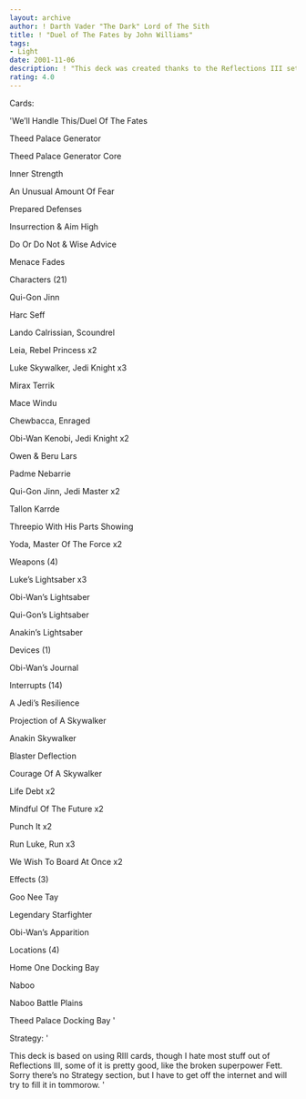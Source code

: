 ```yaml
---
layout: archive
author: ! Darth Vader "The Dark" Lord of The Sith
title: ! "Duel of The Fates by John Williams"
tags:
- Light
date: 2001-11-06
description: ! "This deck was created thanks to the Reflections III set, the most controversal set in the SW:CCG thus far."
rating: 4.0
---
```

Cards: 

'We’ll Handle This/Duel Of The Fates 

Theed Palace Generator 

Theed Palace Generator Core 

Inner Strength 

An Unusual Amount Of Fear 

Prepared Defenses 

Insurrection & Aim High 

Do Or Do Not & Wise Advice 

Menace Fades 


Characters (21) 

Qui-Gon Jinn 

Harc Seff 

Lando Calrissian, Scoundrel 

Leia, Rebel Princess x2 

Luke Skywalker, Jedi Knight x3 

Mirax Terrik

Mace Windu

Chewbacca, Enraged 

Obi-Wan Kenobi, Jedi Knight x2 

Owen & Beru Lars 

Padme Nebarrie 

Qui-Gon Jinn, Jedi Master x2 

Tallon Karrde 

Threepio With His Parts Showing 

Yoda, Master Of The Force x2 


Weapons (4) 

Luke’s Lightsaber x3 

Obi-Wan’s Lightsaber 

Qui-Gon’s Lightsaber 

Anakin’s Lightsaber


Devices (1) 

Obi-Wan’s Journal 


Interrupts (14) 

A Jedi’s Resilience 

Projection of A Skywalker

Anakin Skywalker

Blaster Deflection 

Courage Of A Skywalker 

Life Debt x2 

Mindful Of The Future x2 

Punch It x2 

Run Luke, Run x3 

We Wish To Board At Once x2 


Effects (3) 

Goo Nee Tay 

Legendary Starfighter 

Obi-Wan’s Apparition 


Locations (4) 

Home One Docking Bay 

Naboo 

Naboo Battle Plains 

Theed Palace Docking Bay  '

Strategy: '

This deck is based on using RIII cards, though I hate most stuff out of Reflections III, some of it is pretty good, like the broken superpower Fett. Sorry there’s no Strategy section, but I have to get off the internet and will try to fill it in tommorow. '